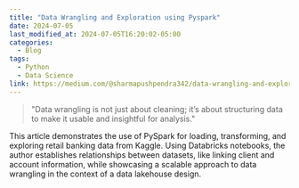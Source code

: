 ```yaml
---
title: "Data Wrangling and Exploration using Pyspark"
date: 2024-07-05
last_modified_at: 2024-07-05T16:20:02-05:00
categories:
  - Blog
tags:
  - Python
  - Data Science
link: https://medium.com/@sharmapushpendra342/data-wrangling-and-exploration-using-pyspark-7237c38b7bf8
---
```

> "Data wrangling is not just about cleaning; it’s about structuring data to make it usable and insightful for analysis."

This article demonstrates the use of PySpark for loading, transforming, and exploring retail banking data from Kaggle. Using Databricks notebooks, the author establishes relationships between datasets, like linking client and account information, while showcasing a scalable approach to data wrangling in the context of a data lakehouse design.


